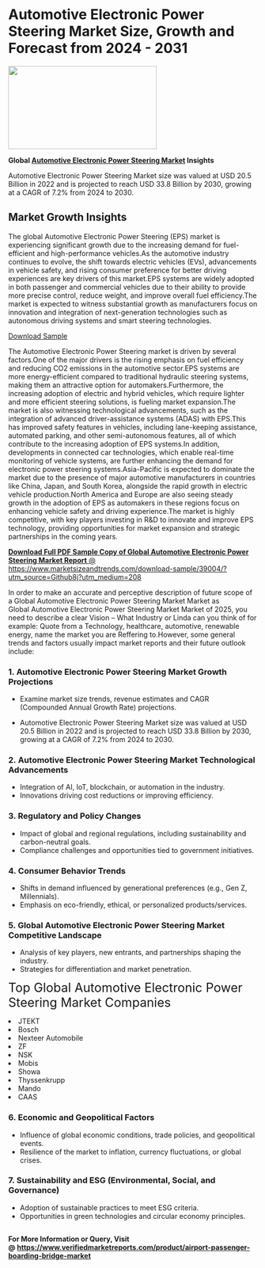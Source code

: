 <H1>Automotive Electronic Power Steering Market Size, Growth and Forecast from 2024 - 2031</H1><img class="aligncenter size-medium wp-image-584254" src="https://thirdeyenews.in/wp-content/uploads/2024/09/Global-Market-Research-300x168.jpeg" alt="" width="300" height="168" /><p><strong>Global&nbsp;<a href="https://www.marketsizeandtrends.com/download-sample/39004/?utm_source=Github8j?utm_medium=208">Automotive Electronic Power Steering Market</a> Insights</strong></p><p>Automotive Electronic Power Steering Market size was valued at USD 20.5 Billion in 2022 and is projected to reach USD 33.8 Billion by 2030, growing at a CAGR of 7.2% from 2024 to 2030.</p><p><h2>Market Growth Insights</h2> <p>The global Automotive Electronic Power Steering (EPS) market is experiencing significant growth due to the increasing demand for fuel-efficient and high-performance vehicles.As the automotive industry continues to evolve, the shift towards electric vehicles (EVs), advancements in vehicle safety, and rising consumer preference for better driving experiences are key drivers of this market.EPS systems are widely adopted in both passenger and commercial vehicles due to their ability to provide more precise control, reduce weight, and improve overall fuel efficiency.The market is expected to witness substantial growth as manufacturers focus on innovation and integration of next-generation technologies such as autonomous driving systems and smart steering technologies.</p> <p><a href="download_sample_link">Download Sample</a></p> <p>The Automotive Electronic Power Steering market is driven by several factors.One of the major drivers is the rising emphasis on fuel efficiency and reducing CO2 emissions in the automotive sector.EPS systems are more energy-efficient compared to traditional hydraulic steering systems, making them an attractive option for automakers.Furthermore, the increasing adoption of electric and hybrid vehicles, which require lighter and more efficient steering solutions, is fueling market expansion.The market is also witnessing technological advancements, such as the integration of advanced driver-assistance systems (ADAS) with EPS.This has improved safety features in vehicles, including lane-keeping assistance, automated parking, and other semi-autonomous features, all of which contribute to the increasing adoption of EPS systems.In addition, developments in connected car technologies, which enable real-time monitoring of vehicle systems, are further enhancing the demand for electronic power steering systems.Asia-Pacific is expected to dominate the market due to the presence of major automotive manufacturers in countries like China, Japan, and South Korea, alongside the rapid growth in electric vehicle production.North America and Europe are also seeing steady growth in the adoption of EPS as automakers in these regions focus on enhancing vehicle safety and driving experience.The market is highly competitive, with key players investing in R&D to innovate and improve EPS technology, providing opportunities for market expansion and strategic partnerships in the coming years.</p> <p><a href="get_more_link"></p><p><span class=""><strong>Download Full PDF Sample Copy of Global Automotive Electronic Power Steering Market Report</strong> @ <a href="https://www.marketsizeandtrends.com/download-sample/39004/?utm_source=Github8j?utm_medium=208" target="_blank">https://www.marketsizeandtrends.com/download-sample/39004/?utm_source=Github8j?utm_medium=208</a></span></p><p>In order to make an accurate and perceptive description of future scope of a Global&nbsp;Automotive Electronic Power Steering Market Market as Global&nbsp;Automotive Electronic Power Steering Market Market of 2025, you need to describe a clear Vision &ndash; What Industry or Linda can you think of for example: Quote from a Technology, healthcare, automotive, renewable energy, name the market you are Reffering to.However, some general trends and factors usually impact market reports and their future outlook include:</p><h3>1.&nbsp;<strong>Automotive Electronic Power Steering Market Growth Projections</strong></h3><ul><li>Examine market size trends, revenue estimates and CAGR (Compounded Annual Growth Rate) projections.</li><li><p>Automotive Electronic Power Steering Market size was valued at USD 20.5 Billion in 2022 and is projected to reach USD 33.8 Billion by 2030, growing at a CAGR of 7.2% from 2024 to 2030.</p></li></ul><h3>2.&nbsp;<strong>Automotive Electronic Power Steering Market Technological Advancements</strong></h3><ul><li>Integration of AI, IoT, blockchain, or automation in the industry.</li><li>Innovations driving cost reductions or improving efficiency.</li></ul><h3>3.&nbsp;<strong>Regulatory and Policy Changes</strong></h3><ul><li>Impact of global and regional regulations, including sustainability and carbon-neutral goals.</li><li>Compliance challenges and opportunities tied to government initiatives.</li></ul><h3>4.&nbsp;<strong>Consumer Behavior Trends</strong></h3><ul><li>Shifts in demand influenced by generational preferences (e.g., Gen Z, Millennials).</li><li>Emphasis on eco-friendly, ethical, or personalized products/services.</li></ul><h3>5.&nbsp;<strong>Global Automotive Electronic Power Steering Market Competitive Landscape</strong></h3><ul><li>Analysis of key players, new entrants, and partnerships shaping the industry.</li><li>Strategies for differentiation and market penetration.</li></ul><p data-pm-slice="1 1 []"><span style="color: inherit; font-family: inherit; font-size: 25px;">Top Global Automotive Electronic Power Steering Market Companies</span></p><div class="" data-test-id=""><p><li>JTEKT</li><li> Bosch</li><li> Nexteer Automobile</li><li> ZF</li><li> NSK</li><li> Mobis</li><li> Showa</li><li> Thyssenkrupp</li><li> Mando</li><li> CAAS</li></p></div><h3>6.&nbsp;<strong>Economic and Geopolitical Factors</strong></h3><ul><li>Influence of global economic conditions, trade policies, and geopolitical events.</li><li>Resilience of the market to inflation, currency fluctuations, or global crises.</li></ul><h3>7.&nbsp;<strong>Sustainability and ESG (Environmental, Social, and Governance)</strong></h3><ul><li>Adoption of sustainable practices to meet ESG criteria.</li><li>Opportunities in green technologies and circular economy principles.</li></ul><h2><strong style="font-size: 14px;">For More Information or Query, Visit @&nbsp;</strong><a style="background-color: #ffffff; font-size: 14px;" href="https://www.marketsizeandtrends.com/report/automotive-electronic-power-steering-market/" target="_blank">https://www.verifiedmarketreports.com/product/airport-passenger-boarding-bridge-market</a></h2>